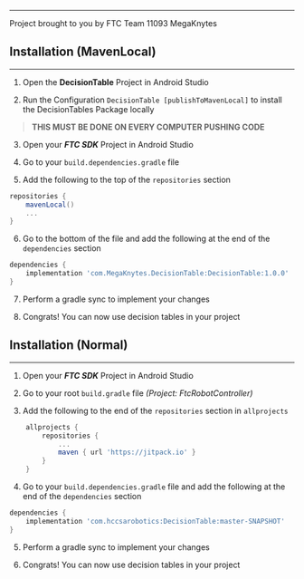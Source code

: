--------------
Project brought to you by FTC Team 11093 MegaKnytes

## Installation (MavenLocal)
-------------------
1. Open the **DecisionTable** Project in Android Studio

2. Run the Configuration `DecisionTable [publishToMavenLocal]` to install the DecisionTables Package locally

> **THIS MUST BE DONE ON EVERY  COMPUTER PUSHING CODE**

3. Open your ***FTC SDK*** Project in Android Studio

4. Go to your `build.dependencies.gradle` file

5. Add the following to the top of the `repositories` section

```groovy
repositories {  
    mavenLocal()  
    ...
}
```

6. Go to the bottom of the file and add the following at the end of the `dependencies` section

```groovy
dependencies {  
    implementation 'com.MegaKnytes.DecisionTable:DecisionTable:1.0.0'  
}
```

7. Perform a gradle sync to implement your changes

8. Congrats! You can now use decision tables in your project


## Installation (Normal)
-----------
1. Open your ***FTC SDK*** Project in Android Studio

2. Go to your root  `build.gradle` file *(Project: FtcRobotController)*

3. Add the following to the end of the `repositories` section in `allprojects`

```groovy
	allprojects {
		repositories {
			...
			maven { url 'https://jitpack.io' }
		}
	}
```

4. Go to your `build.dependencies.gradle` file and add the following at the end of  the `dependencies` section

```groovy
dependencies {  
    implementation 'com.hccsarobotics:DecisionTable:master-SNAPSHOT'  
}
```

5. Perform a gradle sync to implement your changes

6. Congrats! You can now use decision tables in your project